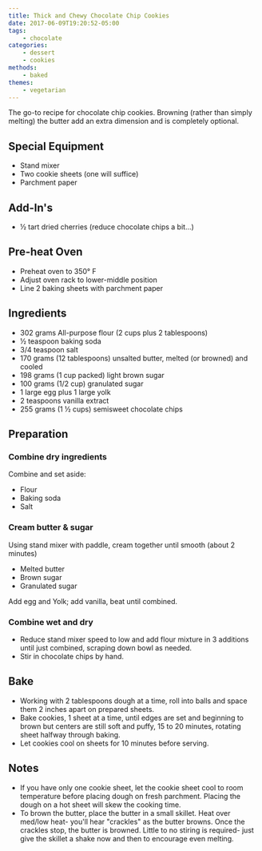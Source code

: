 ```yaml
---
title: Thick and Chewy Chocolate Chip Cookies
date: 2017-06-09T19:20:52-05:00
tags:
    - chocolate
categories: 
    - dessert
    - cookies
methods:
    - baked
themes:
    - vegetarian
---
```

The go-to recipe for chocolate chip cookies. Browning (rather than simply melting) the butter add an extra dimension and is completely optional.

## Special Equipment

-   Stand mixer
-   Two cookie sheets (one will suffice)
-   Parchment paper

## Add-In's

-   ½ tart dried cherries (reduce chocolate chips a bit...)

## Pre-heat Oven

-   Preheat oven to 350° F
-   Adjust oven rack to lower-middle position
-   Line 2 baking sheets with parchment paper

## Ingredients

-   302 grams All-purpose flour (2 cups plus 2 tablespoons)
-   ½ teaspoon baking soda
-   3/4 teaspoon salt
-   170 grams (12 tablespoons) unsalted butter, melted (or browned) and cooled
-   198 grams (1 cup packed) light brown sugar
-   100 grams (1/2 cup) granulated sugar
-   1 large egg plus 1 large yolk
-   2 teaspoons vanilla extract
-   255 grams (1 ½ cups) semisweet chocolate chips

## Preparation

### Combine dry ingredients

Combine and set aside:

-   Flour
-   Baking soda
-   Salt

### Cream butter & sugar

Using stand mixer with paddle, cream together until smooth (about 2 minutes)

-   Melted butter
-   Brown sugar
-   Granulated sugar

Add egg and Yolk; add vanilla, beat until combined.

### Combine wet and dry

-   Reduce stand mixer speed to low and add flour mixture in 3 additions until just combined, scraping down bowl as needed. 
-   Stir in chocolate chips by hand.

## Bake

-   Working with 2 tablespoons dough at a time, roll into balls and space them 2 inches apart on prepared sheets. 
-   Bake cookies, 1 sheet at a time, until edges are set and beginning to brown but centers are still soft and puffy, 15 to 20 minutes, rotating sheet halfway through baking. 
-   Let cookies cool on sheets for 10 minutes before serving.

## Notes

- If you have only one cookie sheet, let the cookie sheet cool to room temperature before placing dough on fresh parchment. Placing the dough on a hot sheet will skew the cooking time.
- To brown the butter, place the butter in a small skillet. Heat over med/low heat- you'll hear "crackles" as the butter browns. Once the crackles stop, the butter is browned. Little to no stiring is required- just give the skillet a shake now and then to encourage even melting.
